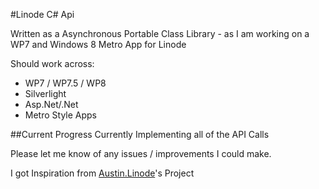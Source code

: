 #Linode C# Api

Written as a Asynchronous Portable Class Library - as I am working on a WP7 and Windows 8 Metro App for Linode

Should work across:

+ WP7 / WP7.5 / WP8
+ Silverlight 
+ Asp.Net/.Net
+ Metro Style Apps

##Current Progress
Currently Implementing all of the API Calls

Please let me know of any issues / improvements I could make.

I got Inspiration from [Austin.Linode](https://github.com/AustinWise/Austin.Linode)'s Project